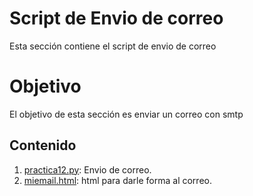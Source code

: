 # Script de Envio de correo

Esta sección contiene el script de envio de  correo

# Objetivo
El objetivo de esta sección es enviar un correo con smtp

## Contenido

1. [practica12.py](practica12.py): Envio de correo.
2. [miemail.html](miemail.html): html para darle forma al correo.
